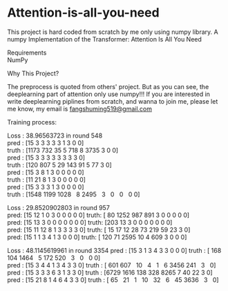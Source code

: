 # Attention-is-all-you-need
This project is hard coded from scratch by me only using numpy library.
A numpy Implementation of the Transformer: Attention Is All You Need

Requirements                                                                                                                               
NumPy

Why This Project?

The preprocess is quoted from others' project. But as you can see, the deeplearning part of attention only use numpy!!!  If you are interested in write deeplearning piplines from scratch, and wanna to join me, please let me know, my email is fangshuming519@gmail.com

Training process:

Loss :  38.96563723  in round  548                                                                                                       
pred : [15  3  3  3  3  3  1  3  0  0]                                                                                                   
truth : [1173  732   35    5  718    8 3735    3    0    0]                                       
pred : [15  3  3  3  3  3  3  3  3  0]                                                                                                   
truth : [120 807   5  29 143  91   5  77   3   0]                                                                                       
pred : [15  3  8  1  3  0  0  0  0  0]                                                                                                     
truth : [11 21  8  1  3  0  0  0  0  0]                                                                                                 
pred : [15  3  3  3  1  3  0  0  0  0]                                                                                                   
truth  : [1548 1199 1028    8 2495    3    0    0    0   0]                                       

Loss :  29.8520902803  in round  957                                                                                                       
pred: [15 12  1  0  3  0  0  0  0  0]                                                                                                    truth: [  80 1252  987  891    3    0    0    0    0    0]                                       
pred: [15 13  3  0  0  0  0  0  0  0]                                                                                                    truth: [203  13   3   0   0   0   0   0   0   0]                                                 
pred: [15 11 12  8  1  3  3  3  3  0]                                                                                                    truth: [ 15  17  12  28  73 219  59  23   3   0]                                                 
pred: [15  1  1  3  4  1  3  0  0  0]                                                                                                    truth: [ 120   71 2595   10    4  609    3    0    0    0]                                        

Loss :  48.1145619961  in round  3354                                                                                                    pred : [15  3  1  3  4  3  3  0  0  0]                                                                                                    truth : [ 168  104 1464    5  172  520    3    0    0   0]                                       
pred : [15  3  4  4  1  3  4  3  3  0]                                                                                                    truth : [ 601  607   10    4    1    6 3456  241    3    0]                                     
pred : [15  3  3  3  6  3  1  3  3  0]                                                                                                    truth : [6729 1616  138  328 8265    7   40   22    3    0]                                     
pred : [15 21  8  1  4  6  4  3  3  0]                                                                                                    truth : [  65   21    1   10   32    6   45 3636    3    0]                                     

